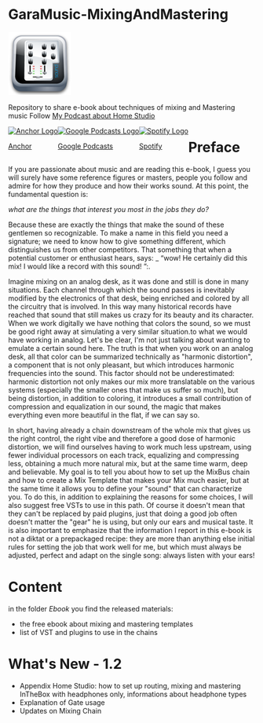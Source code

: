 # GaraMusic-MixingAndMastering
![image info](./resources/Mixer_icons.128.png)

Repository to share e-book about techniques of mixing and Mastering music
Follow [My Podcast about Home Studio](https://anchor.fm/francesco-garavagli)

<div>
    <div style="float: left">
        <div  style="float: left">
            <a href="https://anchor.fm/francesco-garavagli" target="_blank"
                rel="noopener noreferrer">
                <div>
                    <img src="https://d12xoj7p9moygp.cloudfront.net/images/podcast/logo-square/006/anchor.png"
                        srcset="https://d12xoj7p9moygp.cloudfront.net/images/podcast/logo-square/006/anchor.png 1x, https://d12xoj7p9moygp.cloudfront.net/images/podcast/logo-square/006/google_podcasts@2x.png 2x"
                        alt="Anchor Logo" height="28" width="28">
                    <p>Anchor</p>
                </div>
            </a>
        </div>
        <div  style="float: left">
            <a href="https://podcasts.google.com/feed/aHR0cHM6Ly9hbmNob3IuZm0vcy9kYTI5Y2ExOC9wb2RjYXN0L3Jzcw"
                target="_blank" rel="noopener noreferrer">
                <div>
                    <img src="https://d12xoj7p9moygp.cloudfront.net/images/podcast/logo-square/006/google_podcasts.png"
                        srcset="https://d12xoj7p9moygp.cloudfront.net/images/podcast/logo-square/006/google_podcasts.png 1x, https://d12xoj7p9moygp.cloudfront.net/images/podcast/logo-square/006/google_podcasts@2x.png 2x"
                        alt="Google Podcasts Logo" height="28" width="28">
                    <p>Google Podcasts</p>
                </div>
            </a>
        </div>
        <div  style="float: left">
            <a href="https://open.spotify.com/show/0f6i287MoPN5qagfEoAGH2" target="_blank" rel="noopener noreferrer"
                class="css-1z0xd9g">
                <div><img src="https://d12xoj7p9moygp.cloudfront.net/images/podcast/logo-square/006/spotify.png"
                        srcset="https://d12xoj7p9moygp.cloudfront.net/images/podcast/logo-square/006/spotify.png 1x, https://d12xoj7p9moygp.cloudfront.net/images/podcast/logo-square/006/spotify@2x.png 2x"
                        alt="Spotify Logo" height="28" width="28">
                    <p>Spotify</p>
                </div>
            </a>
        </div>
    </div>
</div>


# Preface
If you are passionate about music and are reading this e-book, I guess you will surely have some reference figures or masters, people you follow and admire for how they produce and how their works sound.
At this point, the fundamental question is:

_what are the things that interest you most in the jobs they do?_

Because these are exactly the things that make the sound of these gentlemen so recognizable. To make a name in this field you need a signature; we need to know how to give something different, which distinguishes us from other competitors.
That something that when a potential customer or enthusiast hears, says: _ “wow! He certainly did this mix! I would like a record with this sound! ”:.

Imagine mixing on an analog desk, as it was done and still is done in many situations. Each channel through which the sound passes is inevitably modified by the electronics of that desk, being enriched and colored by all the circuitry that is involved.
In this way many historical records have reached that sound that still makes us crazy for its beauty and its character. When we work digitally we have nothing that colors the sound, so we must be good right away at simulating a very similar situation.to what we would have working in analog.
Let's be clear, I'm not just talking about wanting to emulate a certain sound here.
The truth is that when you work on an analog desk, all that color can be summarized technically as "harmonic distortion", a component that is not only pleasant, but which introduces harmonic frequencies into the sound. This factor should not be underestimated: harmonic distortion not only makes our mix more translatable on the various systems (especially the smaller ones that make us suffer so much), but being distortion, in addition to coloring, it introduces a small contribution of
compression and equalization in our sound, the magic that makes everything even more beautiful in the flat, if we can say so.

In short, having already a chain downstream of the whole mix that gives us the right control, the right vibe and therefore a good dose of harmonic distortion,
we will find ourselves having to work much less upstream, using fewer individual processors on each track, equalizing and compressing less, obtaining a much more natural mix, but at the same time warm, deep and believable.
My goal is to tell you about how to set up the MixBus chain and how to create a Mix Template that makes your Mix much easier, but at the same time it allows you to define your "sound" that can characterize you. To do this, in addition to explaining the reasons for some choices, I will also suggest free VSTs to use in this path.
Of course it doesn't mean that they can't be replaced by paid plugins, just that doing a good job often doesn't matter the "gear" he is using, but only our ears and musical taste.
It is also important to emphasize that the information I report in this e-book is not a diktat or a prepackaged recipe: they are more than anything else initial rules for setting the job that work well for me, but which must always be adjusted, perfect and adapt on the single song: always listen with your ears!

# Content
in the folder _Ebook_ you find the released materials:
- the free ebook about mixing and mastering templates
- list of VST and plugins to use in the chains

# What's New - 1.2
- Appendix Home Studio: how to set up routing, mixing and mastering InTheBox with headphones only, informations about headphone types
- Explanation of Gate usage
- Updates on Mixing Chain
